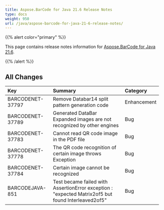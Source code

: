 ```yaml
---
title: Aspose.BarCode for Java 21.6 Release Notes
type: docs
weight: 950
url: /java/aspose-barcode-for-java-21-6-release-notes/
---
```


{{% alert color="primary" %}}

This page contains release notes information for [Aspose.BarCode for Java 21.6](https://downloads.aspose.com/barcode/java/new-releases/aspose.barcode-for-java-21.6/).

{{% /alert %}}
## **All Changes**

|**Key**|**Summary**|**Category**|
| :- | :- | :- |
|BARCODENET-37797|Remove Databar14 split pattern generation code|Enhancement|
|BARCODENET-37789|Generated DataBar Expanded images are not recognized by other engines|Bug|
|BARCODENET-37783|Cannot read QR code image in the PDF file|Bug|
|BARCODENET-37778|The QR code recognition of certain image throws Exception|Bug|
|BARCODENET-37784|Certain image cannot be recognized|Bug|
|BARCODEJAVA-851|Test became failed with AssertionError exception : "expected Matrix2of5 but found Interleaved2of5"|Bug|
